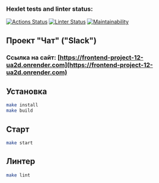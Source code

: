 ### Hexlet tests and linter status:

[![Actions Status](https://github.com/pavlovkeith/frontend-project-12/actions/workflows/hexlet-check.yml/badge.svg)](https://github.com/pavlovkeith/frontend-project-12/actions)
[![Linter Status](https://github.com/pavlovkeith/frontend-project-12/actions/workflows/eslint-check.yml/badge.svg)](https://github.com/pavlovkeith/frontend-project-12/actions)
[![Maintainability](https://api.codeclimate.com/v1/badges/0301064c69e66f05477b/maintainability)](https://codeclimate.com/github/pavlovkeith/frontend-project-12/maintainability)

## Проект "Чат" ("Slack")
### Ссылка на сайт: [https://frontend-project-12-ua2d.onrender.com](https://frontend-project-12-ua2d.onrender.com)



## Установка
```sh
make install
make build
```

## Старт
```sh
make start
```

## Линтер
```sh
make lint
```
